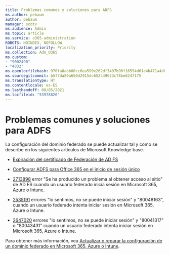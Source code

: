 ```yaml
---
title: Problemas comunes y soluciones para ADFS
ms.author: pebaum
author: pebaum
manager: scotv
ms.audience: Admin
ms.topic: article
ms.service: o365-administration
ROBOTS: NOINDEX, NOFOLLOW
localization_priority: Priority
ms.collection: Adm_O365
ms.custom:
- "9002490"
- "4832"
ms.openlocfilehash: 970fa8abb00cc6ea599e262df3497b96f16554d61e4b471a4d8a62506b8cb483
ms.sourcegitcommit: b5f7da89a650d2915dc652449623c78be6247175
ms.translationtype: HT
ms.contentlocale: es-ES
ms.lasthandoff: 08/05/2021
ms.locfileid: "53978826"
---
```

# <a name="common-issues-and-resolutions-for-adfs"></a>Problemas comunes y soluciones para ADFS

La configuración del dominio federado se puede actualizar tal y como se describe en los siguientes artículos de Microsoft Knowledge base.

- [Expiración del certificado de Federación de AD FS](adfs-federation-certificate-expiring.md)

- [Configurar ADFS para Office 365 en el inicio de sesión único](https://docs.microsoft.com/office365/troubleshoot/active-directory/set-up-adfs-for-single-sign-on)

- [2713898](https://support.microsoft.com/help/2713898) error  "Se ha producido un problema al obtener acceso al sitio" de AD FS cuando un usuario federado inicia sesión en Microsoft 365, Azure o Intune.

- [2535191](https://support.microsoft.com/help/2535191) errores "lo sentimos, no se puede iniciar sesión" y "80048163", cuando un usuario federado intenta iniciar sesión en Microsoft 365, Azure o Intune.

- [2647020](https://support.microsoft.com/help/2647020) errores "lo sentimos, no se puede iniciar sesión" y "80041317" o "80043431" cuando un usuario federado intenta iniciar sesión en Microsoft 365, Azure o Intune.

Para obtener más información, vea [Actualizar o reparar la configuración de un dominio federado en Microsoft 365, Azure o Intune](https://docs.microsoft.com/office365/troubleshoot/active-directory/update-federated-domain-office-365).
